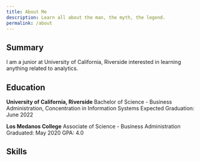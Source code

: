 ```yaml
---
title: About Me
description: Learn all about the man, the myth, the legend.
permalink: /about
---
```

## Summary

I am a junior at University of California, Riverside interested in learning anything related to analytics.

## Education

**University of California, Riverside**
Bachelor of Science - Business Administration, Concentration in Information Systems
Expected Graduation: June 2022

**Los Medanos College**
Associate of Science - Business Administration
Graduated: May 2020
GPA: 4.0

## Skills
